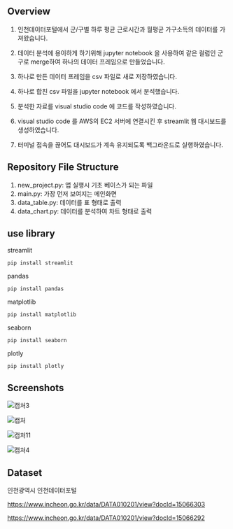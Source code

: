 ## Overview

1. 인천데이터포털에서 군/구별 하루 평균 근로시간과 월평균 가구소득의 데이터를 가져왔습니다.

2. 데이터 분석에 용이하게 하기위해 jupyter notebook 을 사용하여 같은 컬럼인 군구로 merge하여 하나의 데이터 프레임으로 만들었습니다.

3. 하나로 만든 데이터 프레임을 csv 파일로 새로 저장하였습니다.

4. 하나로 합친 csv 파일을 jupyter notebook 에서 분석했습니다.

5. 분석한 자료를 visual studio code 에 코드를 작성하였습니다.

6. visual studio code 를 AWS의 EC2 서버에 연결시킨 후 streamlit 웹 대시보드를 생성하였습니다.

7. 터미널 접속을 끊어도 대시보드가 계속 유지되도록 백그라운드로 실행하였습니다.



## Repository File Structure

1. new_project.py: 앱 실행시 기초 베이스가 되는 파일
2. main.py: 가장 먼저 보여지는 메인화면
3. data_table.py: 데이터를 표 형태로 출력
4. data_chart.py: 데이터를 분석하여 차트 형태로 출력


## use library
streamlit
```
pip install streamlit
```

pandas
```
pip install pandas
```

matplotlib
```
pip install matplotlib
```

seaborn
```
pip install seaborn
```

plotly
```
pip install plotly
```


## Screenshots
![캡처3](https://user-images.githubusercontent.com/120348588/209498706-7b38aee9-af3b-453e-a8ea-1b55c0085a7f.PNG)

![캡처](https://user-images.githubusercontent.com/120348588/209498832-ce85394d-8f8f-4c3f-b097-4651942145ee.PNG)

![캡처11](https://user-images.githubusercontent.com/120348588/209498834-5a68afd3-7cc2-4d6a-a2bd-e28f550e87e2.PNG)

![캡처4](https://user-images.githubusercontent.com/120348588/209498835-4b70a543-9b0a-42cf-893b-b081ec40fe90.PNG)






## Dataset

인천광역시 인천데이터포털

https://www.incheon.go.kr/data/DATA010201/view?docId=15066303

https://www.incheon.go.kr/data/DATA010201/view?docId=15066292
